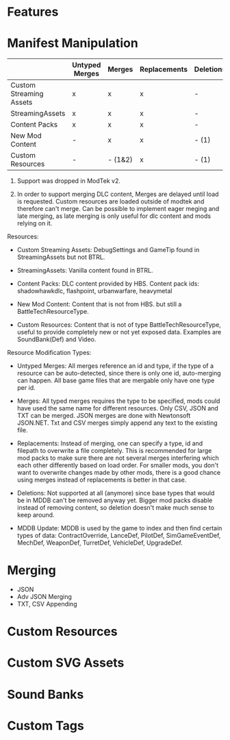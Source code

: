 # Features

# Manifest Manipulation

|                         | Untyped Merges | Merges  | Replacements | Deletions | MDDB Update |
|-------------------------|----------------|---------|--------------|-----------|-------------|
| Custom Streaming Assets | x              | x       | x            | -         | -           |
| StreamingAssets         | x              | x       | x            | -         | x           |
| Content Packs           | x              | x       | x            | -         | x           |
| New Mod Content         | -              | x       | x            | - (1)     | x           |
| Custom Resources        | -              | - (1&2) | x            | - (1)     | -           |

1) Support was dropped in ModTek v2.

2) In order to support merging DLC content, Merges are delayed until load is requested.
   Custom resources are loaded outside of modtek and therefore can't merge.
   Can be possible to implement eager meging and late merging, 
   as late merging is only useful for dlc content and mods relying on it.

Resources:
- Custom Streaming Assets: DebugSettings and GameTip found in StreamingAssets but not BTRL.
  
- StreamingAssets: Vanilla content found in BTRL.
  
- Content Packs: DLC content provided by HBS. Content pack ids:
  shadowhawkdlc, flashpoint, urbanwarfare, heavymetal
  
- New Mod Content: Content that is not from HBS. but still a BattleTechResourceType.
  
- Custom Resources: Content that is not of type BattleTechResourceType,
  useful to provide completely new or not yet exposed data.
  Examples are SoundBank(Def) and Video.

Resource Modification Types:
- Untyped Merges: All merges reference an id and type,
  if the type of a resource can be auto-detected,
  since there is only one id, auto-merging can happen.
  All base game files that are mergable only have one type per id.
  
- Merges: All typed merges requires the type to be specified,
  mods could have used the same name for different resources.
  Only CSV, JSON and TXT can be merged.
  JSON merges are done with Newtonsoft JSON.NET.
  Txt and CSV merges simply append any text to the existing file.
  
- Replacements: Instead of merging, one can specify a type,
  id and filepath to overwrite a file completely.
  This is recommended for large mod packs to make sure there are not several
  merges interfering which each other differently based on load order.
  For smaller mods, you don't want to overwrite changes made by other mods,
  there is a good chance using merges instead of replacements is better in that case.
  
- Deletions: Not supported at all (anymore) since base types that would be in MDDB can't be removed anyway yet. 
  Bigger mod packs disable instead of removing content, so deletion doesn't make much sense to keep around.
  
- MDDB Update: MDDB is used by the game to index and then find certain types of data:
  ContractOverride, LanceDef, PilotDef, SimGameEventDef, MechDef, WeaponDef, TurretDef, VehicleDef, UpgradeDef.
  
# Merging
- JSON
- Adv JSON Merging
- TXT, CSV Appending

# Custom Resources

# Custom SVG Assets

# Sound Banks

# Custom Tags
